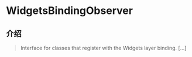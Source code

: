 # WidgetsBindingObserver

## 介绍

> Interface for classes that register with the Widgets layer binding. [...]
